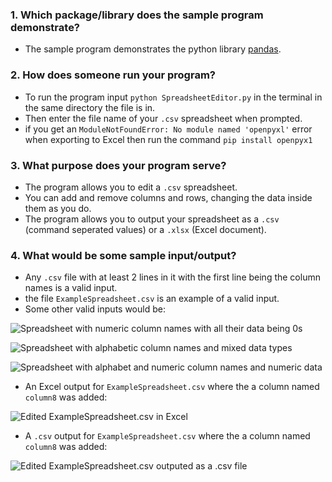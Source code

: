### 1. Which package/library does the sample program demonstrate?
- The sample program demonstrates the python library [pandas](https://pandas.pydata.org/docs/).

### 2. How does someone run your program?
- To run the program input ``python SpreadsheetEditor.py`` in the terminal in the same directory the file is in.
- Then enter the file name of your ``.csv`` spreadsheet when prompted.
- if you get an ``ModuleNotFoundError: No module named 'openpyxl'`` error when exporting to Excel then run the command ``pip install openpyx1``

### 3. What purpose does your program serve?
- The program allows you to edit a ``.csv`` spreadsheet.
- You can add and remove columns and rows, changing the data inside them as you do.
- The program allows you to output your spreadsheet as a ``.csv`` (command seperated values) or a ``.xlsx`` (Excel document).

### 4. What would be some sample input/output?
- Any ``.csv`` file with at least 2 lines in it with the first line being the column names is a valid input.
- the file ``ExampleSpreadsheet.csv`` is an example of a valid input.
- Some other valid inputs would be: 

![Spreadsheet with numeric column names with all their data being 0s](https://cdn.discordapp.com/attachments/319987558509576201/1161821018470490182/8c44DUo5Rg6Kre35BMNkNg.png?ex=6539b124&is=65273c24&hm=b07990277c0c1a4a6f8c2b3329c24edcb928e1d216bf0416258a583603db9c1e&)

![Spreadsheet with alphabetic column names and mixed data types](https://cdn.discordapp.com/attachments/319987558509576201/1161821959672320050/image.png?ex=6539b204&is=65273d04&hm=470227a183835ab402354c20b374ecc6b4360e909c1651b7c33d1ad66a0ce132&)

![Spreadsheet with alphabet and numeric column names and numeric data](https://cdn.discordapp.com/attachments/319987558509576201/1161822885774635028/image.png?ex=6539b2e1&is=65273de1&hm=45cfbd8690eb9706c6d2f6d890b085feed82364d9d51ac1511dab9a9206a2385&)
- An Excel output for ``ExampleSpreadsheet.csv`` where the a column named ``column8`` was added:

![Edited ExampleSpreadsheet.csv in Excel](https://cdn.discordapp.com/attachments/319987558509576201/1161826179762896957/image.png?ex=6539b5f2&is=652740f2&hm=e49868418ae8d3a6838b47c171d70255c8846c6d5e8d09c7511a95d7000867cf&)

- A ``.csv`` output for ``ExampleSpreadsheet.csv`` where the a column named ``column8`` was added:

![Edited ExampleSpreadsheet.csv outputed as a .csv file](https://cdn.discordapp.com/attachments/319987558509576201/1161853051657789480/image.png?ex=6539cef9&is=652759f9&hm=c07dab3c57cfd3bae04268aaf099cc72feb60a6b6723727cf49cb1c91d87eff6&)